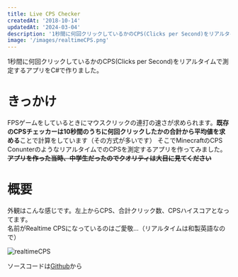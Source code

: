 ```yaml
---
title: Live CPS Checker
createdAt: '2018-10-14'
updatedAt: '2024-03-04'
description: '1秒間に何回クリックしているかのCPS(Clicks per Second)をリアルタイムで測定するアプリを作りました。'
image: '/images/realtimeCPS.png'
---
```


1秒間に何回クリックしているかのCPS(Clicks per Second)をリアルタイムで測定するアプリをC#で作りました。

# きっかけ

FPSゲームをしているときにマウスクリックの連打の速さが求められます。**既存のCPSチェッカーは10秒間のうちに何回クリックしたかの合計から平均値を求める**ことで計算をしています（その方式が多いです）
そこでMinecraftのCPS ConunterのようなリアルタイムでのCPSを測定するアプリを作ってみました。  
**~~アプリを作った当時、中学生だったのでクオリティは大目に見てください~~**

# 概要

外観はこんな感じです。左上からCPS、合計クリック数、CPSハイスコアとなってます。  
名前がRealtime CPSになっているのはご愛敬…（リアルタイムは和製英語なので）

![realtimeCPS](/images/realtimeCPS.png)

ソースコードは[Github](https://github.com/batora9/realtimeCPS)から